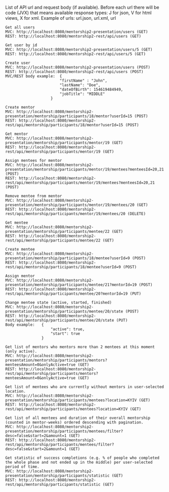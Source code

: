 List of API url and request body (if available).
Before each url there will be code (JVX) that means available response types: J for json, V for html views, X for xml. Example of urls: url.json, url.xml, url

	Get all users
	MVC: http://localhost:8080/mentorship2-presentation/users (GET)
	REST: http://localhost:8080/mentorship2-rest/api/users (GET)

	Get user by id
	MVC: http://localhost:8080/mentorship2-presentation/users/5 (GET)
	REST: http://localhost:8080/mentorship2-rest/api/users/5 (GET)

	Create user
	MVC: http://localhost:8080/mentorship2-presentation/users (POST)
	REST: http://localhost:8080/mentorship2-rest/api/users (POST)
	MVC/REST body example: 	{
							"firstName" : "John",
							"lastName": "Doe",
							"dateOfBirth": 154619484949,
							"jobTitle": "MIDDLE"
						}

	Create mentor
	MVC: http://localhost:8080/mentorship2-presentation/mentorship/participants/18/mentor?userId=15 (POST)
	REST: http://localhost:8080/mentorship2-rest/api/mentorship/participants/18/mentor?userId=15 (POST)

	Get mentor
	MVC: http://localhost:8080/mentorship2-presentation/mentorship/participants/mentor/19 (GET)
	REST: http://localhost:8080/mentorship2-rest/api/mentorship/participants/mentor/19 (GET)

	Assign mentees for mentor
	MVC: http://localhost:8080/mentorship2-presentation/mentorship/participants/mentor/19/mentees?menteesId=20,21 (POST)
	REST: http://localhost:8080/mentorship2-rest/api/mentorship/participants/mentor/19/mentees?menteesId=20,21 (POST)

	Remove mentee from mentor
	MVC: http://localhost:8080/mentorship2-presentation/mentorship/participants/mentor/19/mentees/20 (GET)
	REST: http://localhost:8080/mentorship2-rest/api/mentorship/participants/mentor/19/mentees/20 (DELETE)

	Get mentee
	MVC: http://localhost:8080/mentorship2-presentation/mentorship/participants/mentee/22 (GET)
	REST: http://localhost:8080/mentorship2-rest/api/mentorship/participants/mentee/22 (GET)

	Create mentee
	MVC: http://localhost:8080/mentorship2-presentation/mentorship/participants/18/mentee?userId=9 (POST)
	REST: http://localhost:8080/mentorship2-rest/api/mentorship/participants/18/mentee?userId=9 (POST)

	Assign mentor
	MVC: http://localhost:8080/mentorship2-presentation/mentorship/participants/mentee/21?mentorId=19 (POST)
	REST: http://localhost:8080/mentorship2-rest/api/mentorship/participants/mentee/20?mentorId=19 (PUT)

	Change mentee state (active, started, finished)
	MVC: http://localhost:8080/mentorship2-presentation/mentorship/participants/mentee/20/state (POST)
	REST: http://localhost:8080/mentorship2-rest/api/mentorship/participants/mentee/20/state (PUT)
	Body example: 	{
						"active": true,
						"start": true
					}

	Get list of mentors who mentors more than 2 mentees at this moment (only active). 
	MVC: http://localhost:8080/mentorship2-presentation/mentorship/participants/mentors?menteesAmount=0&onlyActive=true (GET)
	REST: http://localhost:8080/mentorship2-rest/api/mentorship/participants/mentors?menteesAmount=0&onlyActive=true (GET)

	Get list of mentees who are currently without mentors in user-selected location. 
	MVC: http://localhost:8080/mentorship2-presentation/mentorship/participants/mentees?location=KYIV (GET)
	REST: http://localhost:8080/mentorship2-rest/api/mentorship/participants/mentees?location=KYIV (GET)

	Get list of all mentees and duration of their overall mentorship (counted in mentor-weeks) ordered descending with pagination. 
	MVC: http://localhost:8080/mentorship2-presentation/mentorship/participants/mentees/filter?desc=false&start=2&amount=1 (GET)
	REST: http://localhost:8080/mentorship2-rest/api/mentorship/participants/mentees/filter?desc=false&start=2&amount=1 (GET)

	Get statistic of success completions (e.g. % of people who completed the whole phase and not ended up in the middle) per user-selected period of time.
	MVC: http://localhost:8080/mentorship2-presentation/mentorship/participants/statistic (GET)
	REST: http://localhost:8080/mentorship2-rest/api/mentorship/participants/statistic (GET)
